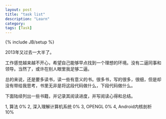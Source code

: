 ```yaml
---
layout: post
title: "task list"
description: "Learn"
category: 
tags: [Task]
---
```

{% include JB/setup %}

2013年又过去一大半了。

工作感觉越来越不开心，希望自己能够早点找到一个理想的环境。没有二逼同事和领导。当然了，或许在别人眼里我足够二逼。

总的来说，还是要多读书，读一些有意义的书。很多书，写的很多，很细，但是却没有带给我思考，书里无非是将这段代码做什么，下段代码做什么。

下面陆续列出一些书籍，并记录其阅读进度，并写阅读心得和总结。

1, 算法 0%
2, 深入理解计算机系统 0%
3, OPENGL 0%
4, Android内核剖析 10%

